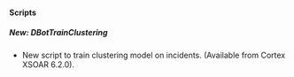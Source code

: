 
#### Scripts
##### New: DBotTrainClustering
- New script to train clustering model on incidents. (Available from Cortex XSOAR 6.2.0).
